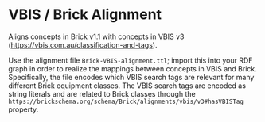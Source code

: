 # VBIS / Brick Alignment

Aligns concepts in Brick v1.1 with concepts in VBIS v3 (https://vbis.com.au/classification-and-tags).

Use the alignment file `Brick-VBIS-alignment.ttl`; import this into your RDF graph in order to realize the mappings between concepts in VBIS and Brick.
Specifically, the file encodes which VBIS search tags are relevant for many different Brick equipment classes.
The VBIS search tags are encoded as string literals and are related to Brick classes through the `https://brickschema.org/schema/Brick/alignments/vbis/v3#hasVBISTag` property.
